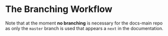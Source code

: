 # The Branching Workflow

Note that at the moment **no branching** is necessary for the docs-main repo as only the `master` branch is used that appears a `next` in the documentation. 

<!--
Only three branches are maintained at any one time; these are `master`, the current, and the former Branding Client release series. Any change to the documentation is made in a branch based off of `master`. Once the branch's PR is approved and merged, the PR is backported to the branch for the **current** Brander release and the **former** release but only if it applies to it.

When a new ownCloud major or minor Branding version is released, a new branch is created to track the changes for that release. The branch for the oldest release is frozen, taken off the active maintained branch list and is no longer maintained.
-->
